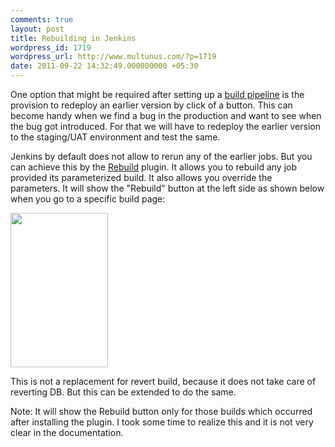 ```yaml
---
comments: true
layout: post
title: Rebuilding in Jenkins
wordpress_id: 1719
wordpress_url: http://www.multunus.com/?p=1719
date: 2011-09-22 14:32:49.000000000 +05:30
---
```

<div>

One option that might be required after setting up a <a href="http://continuousdelivery.in/2011/08/continuous-delivery-setup-jenkins-build-pipeline-setup/">build pipeline</a> is the provision to redeploy an earlier version by click of a button. This can become handy when we find a bug in the production and want to see when the bug got introduced. For that we will have to redeploy the earlier version to the staging/UAT environment and test the same.

Jenkins by default does not allow to rerun any of the earlier jobs. But you can achieve this by the <a href="https://wiki.jenkins-ci.org/display/JENKINS/Rebuild+Plugin">Rebuild</a> plugin. It allows you to rebuild any job provided its parameterized build. It also allows you override the parameters. It will show the "Rebuild" button at the left side as shown below when you go to a specific build page:

<a rel="attachment wp-att-1814" href="http://www.multunus.com/?attachment_id=1814"><img src="http://continuousdelivery.in/wp-blog/wp-content/uploads/2011/09/rebuild.png" alt="" width="156" height="247" /></a>

This is not a replacement for revert build, because it does not take care of reverting DB. But this can be extended to do the same.

Note: It will show the Rebuild button only for those builds which occurred after installing the plugin. I took some time to realize this and it is not very clear in the documentation.

</div>
